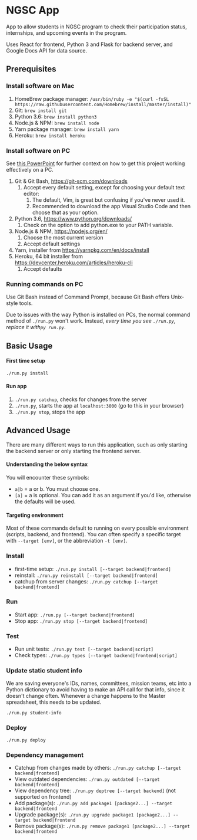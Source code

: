 # NGSC App
App to allow students in NGSC program to check their participation status, internships, and upcoming events in the program. 

Uses React for frontend, Python 3 and Flask for backend server, and Google Docs API for data source.

## Prerequisites

### Install software on Mac
1. HomeBrew package manager: `/usr/bin/ruby -e "$(curl -fsSL https://raw.githubusercontent.com/Homebrew/install/master/install)"`
1. Git: `brew install git`
1. Python 3.6: `brew install python3`
1. Node.js & NPM: `brew install node`
1. Yarn package manager: `brew install yarn`
1. Heroku: `brew install heroku`

### Install software on PC
See [this PowerPoint](https://docs.google.com/presentation/d/1pAoLLMqqH6JGG9ILwlhKMwVzUVzux9bFmZINPJWeW9Q/edit?usp=sharing) 
for further context on how to get this project working effectively on a PC.

1. Git & Git Bash, https://git-scm.com/downloads
    1. Accept every default setting, except for choosing your default text editor:
        1. The default, Vim, is great but confusing if you've never used it.
        1. Recommended to download the app Visual Studio Code and then choose that as your option.
1. Python 3.6, https://www.python.org/downloads/ 
    1. Check on the option to add python.exe to your PATH variable.
1. Node.js & NPM, https://nodejs.org/en/ 
    1. Choose the most current version
    1. Accept default settings
1. Yarn, installer from https://yarnpkg.com/en/docs/install
1. Heroku, 64 bit installer from https://devcenter.heroku.com/articles/heroku-cli
    1. Accept defaults
    
### Running commands on PC
Use Git Bash instead of Command Prompt, because Git Bash offers Unix-style tools.

Due to issues with the way Python is installed on PCs, the normal command method of `./run.py` won't work. Instead,
*every time you see `./run.py`, replace it with`py run.py`*.

## Basic Usage

#### First time setup
`./run.py install`

#### Run app
1. `./run.py catchup`, checks for changes from the server
1. `./run.py`, starts the app at `localhost:3000` (go to this in your browser)
1. `./run.py stop`, stops the app

## Advanced Usage
There are many different ways to run this application, such as only starting the backend server or only starting the frontend server.

#### Understanding the below syntax
You will encounter these symbols:
* `a|b` = a or b. You must choose one.
* `[a]` = a is optional. You can add it as an argument if you'd like, otherwise the defaults will be used. 

#### Targeting environment
Most of these commands default to running on every possible environment (scripts, backend, and frontend). 
You can often specify a specific target with `--target [env]`, or the abbreviation `-t [env]`.

### Install
* first-time setup: `./run.py install [--target backend|frontend]`
* reinstall: `./run.py reinstall [--target backend|frontend]`
* catchup from server changes: `./run.py catchup [--target backend|frontend]`

### Run
* Start app: `./run.py [--target backend|frontend]`
* Stop app: `./run.py stop [--target backend|frontend]`

### Test
* Run unit tests: `./run.py test [--target backend|script]`
* Check types: `./run.py types [--target backend|frontend|script]`


### Update static student info
We are saving everyone's IDs, names, committees, mission teams, etc into a Python dictionary to avoid having to make an 
API call for that info, since it doesn't change often. Whenever a change happens to the Master spreadsheet, this 
needs to be updated.

`./run.py student-info`

### Deploy
`./run.py deploy`

### Dependency management
* Catchup from changes made by others: `./run.py catchup [--target backend|frontend]`
* View outdated dependencies: `./run.py outdated [--target backend|frontend]`
* View dependency tree: `./run.py deptree [--target backend]` (not supported on frontend)
* Add package(s): `./run.py add package1 [package2...] --target backend|frontend`
* Upgrade package(s): `./run.py upgrade package1 [package2...] --target backend|frontend`
* Remove package(s): `./run.py remove package1 [package2...] --target backend|frontend`
